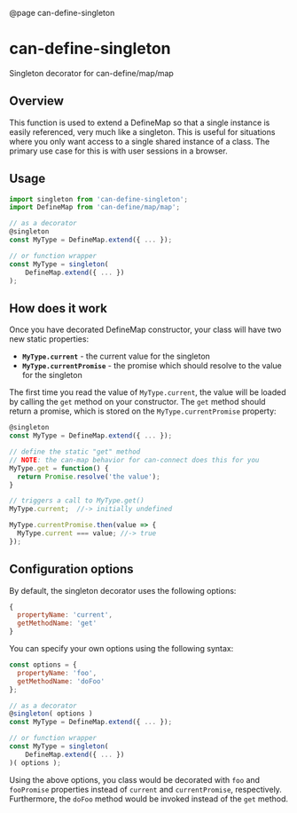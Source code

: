 @page can-define-singleton

# can-define-singleton

Singleton decorator for can-define/map/map

## Overview

This function is used to extend a DefineMap so that a single instance is easily referenced, very much like a singleton. This is useful for situations where you only want access to a single shared instance of a class. The primary use case for this is with user sessions in a browser.

## Usage

```js
import singleton from 'can-define-singleton';
import DefineMap from 'can-define/map/map';

// as a decorator
@singleton
const MyType = DefineMap.extend({ ... });

// or function wrapper
const MyType = singleton(
	DefineMap.extend({ ... })
);
```

## How does it work

Once you have decorated DefineMap constructor, your class will have two new static properties:

- **`MyType.current`** - the current value for the singleton
- **`MyType.currentPromise`** - the promise which should resolve to the value for the singleton

The first time you read the value of `MyType.current`, the value will be loaded by calling the `get` method on your constructor. The `get` method should return a promise, which is stored on the `MyType.currentPromise` property:

```js
@singleton
const MyType = DefineMap.extend({ ... });

// define the static "get" method 
// NOTE: the can-map behavior for can-connect does this for you
MyType.get = function() {
  return Promise.resolve('the value');
}

// triggers a call to MyType.get()
MyType.current;  //-> initially undefined

MyType.currentPromise.then(value => {
  MyType.current === value; //-> true
});
```

## Configuration options

By default, the singleton decorator uses the following options:

```js
{
  propertyName: 'current',
  getMethodName: 'get'
}
```

You can specify your own options using the following syntax:

```js
const options = {
  propertyName: 'foo',
  getMethodName: 'doFoo'
};

// as a decorator
@singleton( options )
const MyType = DefineMap.extend({ ... });

// or function wrapper
const MyType = singleton(
	DefineMap.extend({ ... })
)( options );
```

Using the above options, you class would be decorated with `foo` and `fooPromise` properties instead of `current` and `currentPromise`, respectively. Furthermore, the `doFoo` method would be invoked instead of the `get` method.